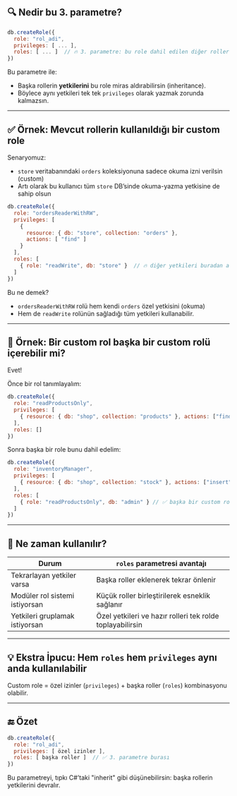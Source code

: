 ## 🔍 Nedir bu 3. parametre?

```js
db.createRole({
  role: "rol_adi",
  privileges: [ ... ],
  roles: [ ... ]  // 🔥 3. parametre: bu role dahil edilen diğer roller
})
```

Bu parametre ile:

- Başka rollerin **yetkilerini** bu role miras aldırabilirsin (inheritance).
- Böylece aynı yetkileri tek tek `privileges` olarak yazmak zorunda kalmazsın.

---

## ✅ Örnek: Mevcut rollerin kullanıldığı bir custom role

Senaryomuz:

- `store` veritabanındaki `orders` koleksiyonuna sadece okuma izni verilsin (custom)
- Artı olarak bu kullanıcı tüm `store` DB’sinde okuma-yazma yetkisine de sahip olsun

```js
db.createRole({
  role: "ordersReaderWithRW",
  privileges: [
    {
      resource: { db: "store", collection: "orders" },
      actions: [ "find" ]
    }
  ],
  roles: [
    { role: "readWrite", db: "store" }  // 🔥 diğer yetkileri buradan al
  ]
})
```

Bu ne demek?

- `ordersReaderWithRW` rolü hem kendi `orders` özel yetkisini (okuma)
- Hem de `readWrite` rolünün sağladığı tüm yetkileri kullanabilir.

---

## 🔁 Örnek: Bir custom rol başka bir custom rolü içerebilir mi?

Evet!

Önce bir rol tanımlayalım:

```js
db.createRole({
  role: "readProductsOnly",
  privileges: [
    { resource: { db: "shop", collection: "products" }, actions: ["find"] }
  ],
  roles: []
})
```

Sonra başka bir role bunu dahil edelim:

```js
db.createRole({
  role: "inventoryManager",
  privileges: [
    { resource: { db: "shop", collection: "stock" }, actions: ["insert", "update"] }
  ],
  roles: [
    { role: "readProductsOnly", db: "admin" } // ✅ başka bir custom rolü içeri aldı
  ]
})
```

---

## 🎯 Ne zaman kullanılır?

|Durum|`roles` parametresi avantajı|
|---|---|
|Tekrarlayan yetkiler varsa|Başka roller eklenerek tekrar önlenir|
|Modüler rol sistemi istiyorsan|Küçük roller birleştirilerek esneklik sağlanır|
|Yetkileri gruplamak istiyorsan|Özel yetkileri ve hazır rolleri tek rolde toplayabilirsin|

---

## 💡 Ekstra İpucu: Hem `roles` hem `privileges` aynı anda kullanılabilir

Custom role = özel izinler (`privileges`) + başka roller (`roles`) kombinasyonu olabilir.

---

## 🔚 Özet

```js
db.createRole({
  role: "rol_adi",
  privileges: [ özel izinler ],
  roles: [ başka roller ]  // ✅ 3. parametre burası
})
```

Bu parametreyi, tıpkı C#’taki "inherit" gibi düşünebilirsin: başka rollerin yetkilerini devralır.
